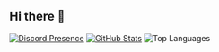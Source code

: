 ## Hi there 👋
[![Discord Presence](https://lanyard-profile-readme.vercel.app/api/560194136188256277)](https://discord.com/users/560194136188256277)
[![GitHub Stats](https://github-readme-stats.vercel.app/api?username=Tiqangh&show_icons=true&hide_border=true&hide_title=true&include_all_commits=true&count_private=true&bg_color=0d1117&text_color=f0f6fc&hide_border=true)](https://github.com/Tiqangh/)
![Top Languages](https://github-readme-stats.vercel.app/api/top-langs/?username=TiqanGH&hide=javascript,css,scss,html&theme=tokyonight)
